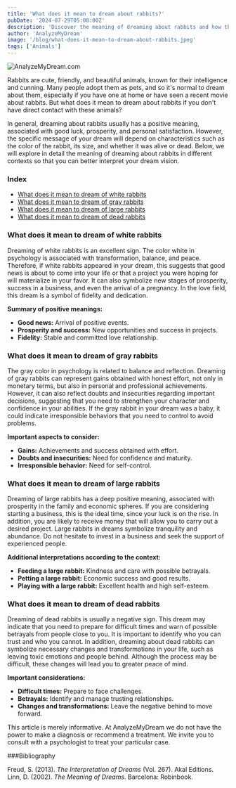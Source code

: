 ```yaml
---
title: 'What does it mean to dream about rabbits?'
pubDate: '2024-07-29T05:00:00Z'
description: 'Discover the meaning of dreaming about rabbits and how this type of dream can reflect positive aspects such as prosperity and personal satisfaction, depending on the context and the type of rabbit.'
author: 'AnalyzeMyDream'
image: '/blog/what-does-it-mean-to-dream-about-rabbits.jpeg'
tags: ['Animals']
---
```


![AnalyzeMyDream.com](/blog/what-does-it-mean-to-dream-about-rabbits.jpeg)

Rabbits are cute, friendly, and beautiful animals, known for their intelligence and cunning. Many people adopt them as pets, and so it's normal to dream about them, especially if you have one at home or have seen a recent movie about rabbits. But what does it mean to dream about rabbits if you don't have direct contact with these animals?

In general, dreaming about rabbits usually has a positive meaning, associated with good luck, prosperity, and personal satisfaction. However, the specific message of your dream will depend on characteristics such as the color of the rabbit, its size, and whether it was alive or dead. Below, we will explore in detail the meaning of dreaming about rabbits in different contexts so that you can better interpret your dream vision.

### Index

- [What does it mean to dream of white rabbits](#what-does-it-mean-to-dream-of-white-rabbits)
- [What does it mean to dream of gray rabbits](#what-does-it-mean-to-dream-of-gray-rabbits)
- [What does it mean to dream of large rabbits](#what-does-it-mean-to-dream-of-large-rabbits)
- [What does it mean to dream of dead rabbits](#what-does-it-mean-to-dream-of-dead-rabbits)

### What does it mean to dream of white rabbits

Dreaming of white rabbits is an excellent sign. The color white in psychology is associated with transformation, balance, and peace. Therefore, if white rabbits appeared in your dream, this suggests that good news is about to come into your life or that a project you were hoping for will materialize in your favor. It can also symbolize new stages of prosperity, success in a business, and even the arrival of a pregnancy. In the love field, this dream is a symbol of fidelity and dedication.

**Summary of positive meanings:**

- **Good news:** Arrival of positive events.
- **Prosperity and success:** New opportunities and success in projects.
- **Fidelity:** Stable and committed love relationship.

### What does it mean to dream of gray rabbits

The gray color in psychology is related to balance and reflection. Dreaming of gray rabbits can represent gains obtained with honest effort, not only in monetary terms, but also in personal and professional achievements. However, it can also reflect doubts and insecurities regarding important decisions, suggesting that you need to strengthen your character and confidence in your abilities. If the gray rabbit in your dream was a baby, it could indicate irresponsible behaviors that you need to control to avoid problems.

**Important aspects to consider:**

- **Gains:** Achievements and success obtained with effort.
- **Doubts and insecurities:** Need for confidence and maturity.
- **Irresponsible behavior:** Need for self-control.

### What does it mean to dream of large rabbits

Dreaming of large rabbits has a deep positive meaning, associated with prosperity in the family and economic spheres. If you are considering starting a business, this is the ideal time, since your luck is on the rise. In addition, you are likely to receive money that will allow you to carry out a desired project. Large rabbits in dreams symbolize tranquility and abundance. Do not hesitate to invest in a business and seek the support of experienced people.

**Additional interpretations according to the context:**

- **Feeding a large rabbit:** Kindness and care with possible betrayals.
- **Petting a large rabbit:** Economic success and good results.
- **Playing with a large rabbit:** Excellent health and high self-esteem.

### What does it mean to dream of dead rabbits

Dreaming of dead rabbits is usually a negative sign. This dream may indicate that you need to prepare for difficult times and warn of possible betrayals from people close to you. It is important to identify who you can trust and who you cannot. In addition, dreaming about dead rabbits can symbolize necessary changes and transformations in your life, such as leaving toxic emotions and people behind. Although the process may be difficult, these changes will lead you to greater peace of mind.

**Important considerations:**

- **Difficult times:** Prepare to face challenges.
- **Betrayals:** Identify and manage trusting relationships.
- **Changes and transformations:** Leave the negative behind to move forward.

This article is merely informative. At AnalyzeMyDream we do not have the power to make a diagnosis or recommend a treatment. We invite you to consult with a psychologist to treat your particular case.

###Bibliography

Freud, S. (2013). *The Interpretation of Dreams* (Vol. 267). Akal Editions. 
Linn, D. (2002). *The Meaning of Dreams*. Barcelona: Robinbook.